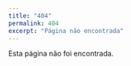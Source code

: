 ```yaml
---
title: "404"
permalink: 404
excerpt: "Página não encontrada"
---
```


Esta página não foi encontrada.
